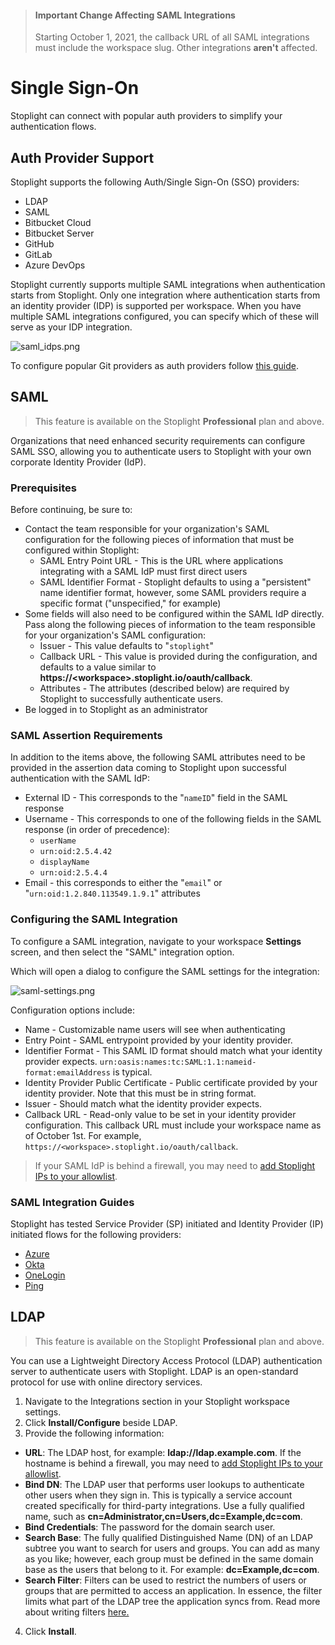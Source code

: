 <!-- theme: warning -->
> #### Important Change Affecting SAML Integrations
>
> Starting October 1, 2021, the callback URL of all SAML integrations must include the workspace slug. Other integrations **aren't** affected. 

# Single Sign-On

Stoplight can connect with popular auth providers to simplify your authentication flows. 

## Auth Provider Support

Stoplight supports the following Auth/Single Sign-On (SSO) providers:

- LDAP
- SAML
- Bitbucket Cloud
- Bitbucket Server
- GitHub
- GitLab
- Azure DevOps

Stoplight currently supports multiple SAML integrations when authentication starts from Stoplight. Only one integration where authentication starts from an identity provider (IDP) is supported per workspace. When you have multiple SAML integrations configured, you can specify which of these will serve as your IDP integration.

<!-- focus: center -->
![saml_idps.png](https://stoplight.io/api/v1/projects/cHJqOjI/images/52MimIggF7g)

To configure popular Git providers as auth providers follow [this guide](configure-git/a.configuring-git.md).

## SAML

> This feature is available on the Stoplight **Professional** plan and above.

Organizations that need enhanced security requirements can configure SAML SSO, allowing you to authenticate users to Stoplight with your own corporate Identity Provider (IdP).

### Prerequisites

Before continuing, be sure to:

- Contact the team responsible for your organization's SAML configuration for the following pieces of information that must be configured within Stoplight:
  - SAML Entry Point URL - This is the URL where applications integrating with a SAML IdP must first direct users
  - SAML Identifier Format - Stoplight defaults to using a "persistent" name identifier format, however, some SAML providers require a specific format ("unspecified," for example)
- Some fields will also need to be configured within the SAML IdP directly. Pass along the following pieces of information to the team responsible for your organization's SAML configuration:
  - Issuer - This value defaults to "`stoplight`"
  <!-- markdown-link-check-disable -->
  - Callback URL - This value is provided during the configuration, and defaults to a value similar to **https://\<workspace\>.stoplight.io/oauth/callback**.
  <!-- markdown-link-check-enable -->
  - Attributes - The attributes (described below) are required by Stoplight to successfully authenticate users.
- Be logged in to Stoplight as an administrator

### SAML Assertion Requirements 

In addition to the items above, the following SAML attributes need to be provided in the assertion data coming to Stoplight upon successful authentication with the SAML IdP:

- External ID - This corresponds to the "`nameID`" field in the SAML response
- Username - This corresponds to one of the following fields in the SAML response (in order of precedence):
  - `userName`
  - `urn:oid:2.5.4.42`
  - `displayName`
  - `urn:oid:2.5.4.4`
- Email - this corresponds to either the "`email`" or
  "`urn:oid:1.2.840.113549.1.9.1`" attributes

### Configuring the SAML Integration

To configure a SAML integration, navigate to your workspace
**Settings** screen, and then select the "SAML" integration option.

Which will open a dialog to configure the SAML settings for the integration:

![saml-settings.png](https://stoplight.io/api/v1/projects/cHJqOjI/images/zvb9c5E72C0)

Configuration options include:
- Name - Customizable name users will see when authenticating
- Entry Point - SAML entrypoint provided by your identity provider.
- Identifier Format - This SAML ID format should match what your identity provider expects. `urn:oasis:names:tc:SAML:1.1:nameid-format:emailAddress` is typical.
- Identity Provider Public Certificate - Public certificate provided by your identity provider. Note that this must be in string format.
- Issuer - Should match what the identity provider expects.
- Callback URL - Read-only value to be set in your identity provider configuration. This callback URL must include your workspace name as of October 1st. For example, `https://<workspace>.stoplight.io/oauth/callback`.

> If your SAML IdP is behind a firewall, you may need to [add Stoplight IPs to your
> allowlist](../c.troubleshooting.md#how-do-i-allow-stoplight-to-access-an-internal-git-provider).

### SAML Integration Guides
Stoplight has tested Service Provider (SP) initiated and Identity Provider (IP) initiated flows for the following providers:

- [Azure](saml-walkthroughs/azure-integration-guide.md)
- [Okta](saml-walkthroughs/okta-integration-guide.md)
- [OneLogin](saml-walkthroughs/onelogin-integration-guide.md)
- [Ping](saml-walkthroughs/ping-integration-guide.md)


## LDAP

> This feature is available on the Stoplight **Professional** plan and above.

You can use a Lightweight Directory Access Protocol (LDAP) authentication server to authenticate users with Stoplight. LDAP is an open-standard protocol for use with online directory services.

<!-- markdown-link-check-disable -->

1. Navigate to the Integrations section in your Stoplight workspace settings. 
2. Click **Install/Configure** beside LDAP. 
3. Provide the following information:
 - **URL**: The LDAP host, for example: **ldap://ldap.example.com**. If the hostname is behind a firewall, you may need to [add Stoplight IPs to your allowlist](../c.troubleshooting.md#how-do-i-allow-stoplight-to-access-an-internal-git-provider).
 - **Bind DN**: The LDAP user that performs user lookups to authenticate other users when they sign in. This is typically a service account created specifically for third-party integrations. Use a fully qualified name, such as **cn=Administrator,cn=Users,dc=Example,dc=com**.
 - **Bind Credentials**: The password for the domain search user.
 - **Search Base**: The fully qualified Distinguished Name (DN) of an LDAP subtree you want to search for users and groups. You can add as many as you like; however, each group must be defined in the same domain base as the users that belong to it. For example: **dc=Example,dc=com**.
 - **Search Filter**: Filters can be used to restrict the numbers of users or groups that are permitted to access an application. In essence, the filter limits what part of the LDAP tree the application syncs from. Read more about writing filters [here.](https://confluence.atlassian.com/kb/how-to-write-ldap-search-filters-792496933.html)
4. Click **Install**.

<!-- markdown-link-check-enable -->

